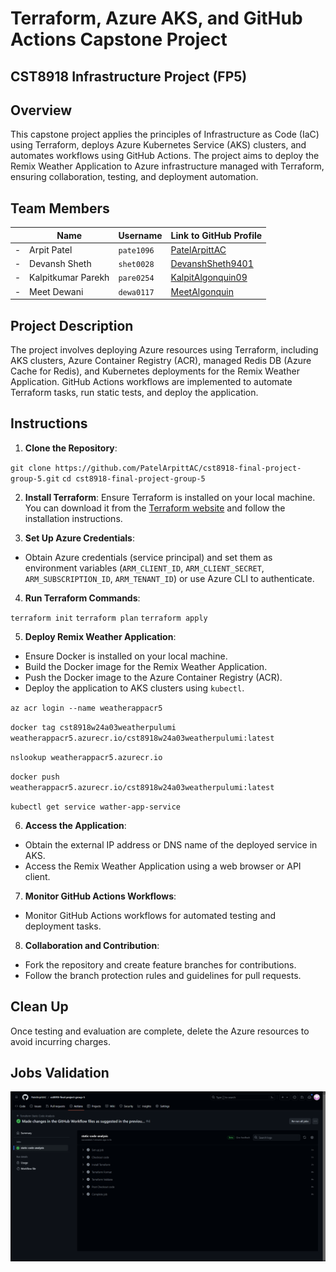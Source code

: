 # Terraform, Azure AKS, and GitHub Actions Capstone Project

## CST8918 Infrastructure Project (FP5)

## Overview

This capstone project applies the principles of Infrastructure as Code (IaC) using Terraform, deploys Azure Kubernetes Service (AKS) clusters, and automates workflows using GitHub Actions. The project aims to deploy the Remix Weather Application to Azure infrastructure managed with Terraform, ensuring collaboration, testing, and deployment automation.

## Team Members
| | Name | Username | Link to GitHub Profile |
| ----------- | ----------- | ----------- | ----------- |
| - | Arpit Patel | `pate1096` | [PatelArpittAC](https://github.com/PatelArpittAC/) |
| - | Devansh Sheth | `shet0028` | [DevanshSheth9401](https://github.com/DevanshSheth9401) |
| - | Kalpitkumar Parekh | `pare0254` | [KalpitAlgonquin09](https://github.com/KalpitAlgonquin09) |
| - | Meet Dewani | `dewa0117` | [MeetAlgonquin](https://github.com/MeetAlgonquin) |

## Project Description

The project involves deploying Azure resources using Terraform, including AKS clusters, Azure Container Registry (ACR), managed Redis DB (Azure Cache for Redis), and Kubernetes deployments for the Remix Weather Application. GitHub Actions workflows are implemented to automate Terraform tasks, run static tests, and deploy the application.

## Instructions

1. **Clone the Repository**:

`git clone https://github.com/PatelArpittAC/cst8918-final-project-group-5.git`
`cd cst8918-final-project-group-5`


2. **Install Terraform**: Ensure Terraform is installed on your local machine. You can download it from the [Terraform website](https://www.terraform.io/downloads.html) and follow the installation instructions.

3. **Set Up Azure Credentials**: 
- Obtain Azure credentials (service principal) and set them as environment variables (`ARM_CLIENT_ID`, `ARM_CLIENT_SECRET`, `ARM_SUBSCRIPTION_ID`, `ARM_TENANT_ID`) or use Azure CLI to authenticate.

4. **Run Terraform Commands**:

`terraform init`
`terraform plan`
`terraform apply`

5. **Deploy Remix Weather Application**: 
- Ensure Docker is installed on your local machine.
- Build the Docker image for the Remix Weather Application.
- Push the Docker image to the Azure Container Registry (ACR).
- Deploy the application to AKS clusters using `kubectl`.

`az acr login --name weatherappacr5`

`docker tag cst8918w24a03weatherpulumi weatherappacr5.azurecr.io/cst8918w24a03weatherpulumi:latest`

`nslookup weatherappacr5.azurecr.io`

`docker push weatherappacr5.azurecr.io/cst8918w24a03weatherpulumi:latest`

`kubectl get service wather-app-service`

6. **Access the Application**:
- Obtain the external IP address or DNS name of the deployed service in AKS.
- Access the Remix Weather Application using a web browser or API client.

7. **Monitor GitHub Actions Workflows**: 
- Monitor GitHub Actions workflows for automated testing and deployment tasks.

8. **Collaboration and Contribution**:
- Fork the repository and create feature branches for contributions.
- Follow the branch protection rules and guidelines for pull requests.

## Clean Up

Once testing and evaluation are complete, delete the Azure resources to avoid incurring charges.

## Jobs Validation
![Validation of Workflow Jobs Check](./jobs-validation.png)